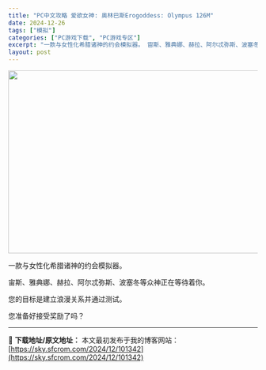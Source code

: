 ```yaml
---
title: "PC中文攻略 爱欲女神: 奥林巴斯Erogoddess: Olympus 126M"
date: 2024-12-26
tags: ["模拟"]
categories: ["PC游戏下载", "PC游戏专区"]
excerpt: "一款与女性化希腊诸神的约会模拟器。 宙斯、雅典娜、赫拉、阿尔忒弥斯、波塞冬等众神正在等待着你。 您的目标是建立浪漫关系并通过测试。 您准备好接受奖励了吗？"
layout: post
---
```


<img class="aligncenter size-full wp-image-101343" src="https://sky.sfcrom.com/wp-content/uploads/2024/12/2024122602042348.webp" alt="" width="660" height="370" />

一款与女性化希腊诸神的约会模拟器。

宙斯、雅典娜、赫拉、阿尔忒弥斯、波塞冬等众神正在等待着你。

您的目标是建立浪漫关系并通过测试。

您准备好接受奖励了吗？

---
📖 **下载地址/原文地址：** 本文最初发布于我的博客网站：[https://sky.sfcrom.com/2024/12/101342](https://sky.sfcrom.com/2024/12/101342)
